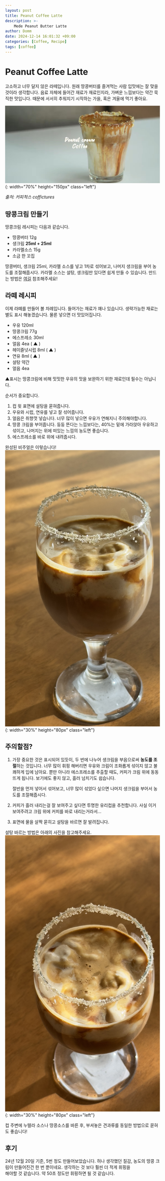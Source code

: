 ```yaml
---
layout: post
title: Peanut Coffee Latte
description: >-
    Mede Peanut Butter Latte
author: Domm
date: 2024-12-14 16:01:32 +09:00
categories: [Coffee, Recipe]
tags: [coffee]
---
```


# Peanut Coffee Latte

고소하고 너무 달지 않은 라떼입니다. 원래 땅콩버터를 즐겨먹는 사람 입맛에는 잘 맞을 것이라 생각합니다. 음료 자체에 들어간 재료가 재료인지라, 가벼운 느낌보다는 약간 묵직한 맛입니다. 때문에 서서히 추워지기 시작하는 가을, 혹은 겨울에 먹기 좋아요.   

![Coffee-Peanut-Lattee](./assets/img/Blog_image/HandMade_Coffee/2024-12-14-image1/Peanut_Coffee_Latte.jpg){: width="70%" height="150px" class="left"}   

_출처: 커피척스 coffictures_  

## 땅콩크림 만들기 
땅콩크림 레시피는 다음과 같습니다.
 - 땅콩버터 12g
 - 생크림 **25ml + 25ml**
 - 카라멜소스 15g
 - 소금 한 꼬집

땅콩버터, 생크림 25ml, 카라멜 소스를 넣고 1차로 섞어보고, 나머지 생크림을 부어 농도를 조절해줍시다.
카라멜 소스는 설탕, 생크림만 있다면 쉽게 만들 수 있습니다. 만드는 방법은 [여길](https://www.youtube.com/watch?v=d2jUjP3R_iQ&t=650s "카라멜 소스 쉽게 만들어보기") 참조해주세요!

## 라떼 레시피 

이제 라뗴를 만들어 볼 차례입니다.
들어가는 재료가 꽤나 있습니다. 생략가능한 재료는 별도 표시 해놓겠습니다. 물론 넣으면 더 맛있어집니다. 
 - 우유 120ml
 - 땅콩크림 77g
 - 에스프레소 30ml
 - 얼음 4ea ( ▲ )
 - 헤이즐넛시럽 8ml ( ▲ )
 - 연유 8ml ( ▲ )
 - 설탕 약간
 - 얼음 4ea
 
▲표시는 땅콩크림에 비해 밋밋한 우유의 맛을 보완하기 위한 재료인데  필수는 아닙니다. 

순서가 중요합니다. 
1. 컵 윗 표면에 설탕을 묻혀줍니다.  
2. 우유와 시럽, 연유를 넣고 잘 섞어줍니다.
3. 얼음은 취향껏 넣습니다. 너무 많이 넣으면 우유가 연해지니 주의해야합니다.
4. 땅콩 크림을 부어줍니다. 둥둥 뜬다는 느낌보다는, 40%는 밑에 가라앉아 우유하고 섞이고, 나머지는 위에 떠있는 느낌의 농도면 좋습니다. 
5. 에스프레소를 바로 위에 내려줍시다. 

완성된 비주얼은 이렇습니다!   
![Coffee-Peanut-Latte-HandMade](./assets/img/Blog_image/HandMade_Coffee/2024-12-14-image1/HMPCL1.jpg){: width="30%" height="80px" class="left"}  

## 주의할점?   
1. 가장 중요한 것은 표시되어 있듯이, 두 번에 나누어 생크림을 부음으로써 **농도를 조절**하는 것입니다. 
	너무 많이 휘핑 해버리면 우유와 크림이 조화롭게 섞이지 않고 불쾌하게 입에 남아요. 
	뿐만 아니라 에스프레소를 추출할 때도, 커피가 크림 위에 동동 뜨게 됩니다. 
	보기에도 좋지 않고, 흘러 넘치기도 쉽습니다.

	절반을 먼저 넣어서 섞어보고, 너무 많이 섞었다 싶으면 나머지 생크림을 부어서 농도를 조절해줍시다. 

2. 커피가 흘러 내리는걸 잘 보여주고 싶다면 투명한 유리컵을 추천합니다. 사실 이거 보여주려고 크림 위에 커피를 바로 내리는거라서...

3. 표면에 물을 살짝 묻히고 설탕을 바르면 잘 발려집니다.   

설탕 바르는 방법은 아래의 사진을 참고해주세요.   
![Coffee-Peanut-Latte-HandMade](./assets/img/Blog_image/HandMade_Coffee/2024-12-14-image1/HMPCL2.jpg){: width="30%" height="80px" class="left"}  

컵 주변에 누텔라 소스나 땅콩소스를 바른 후, 부셔놓은 견과류를 동일한 방법으로 묻혀도 좋습니다!


## 후기   
24년 12월 20일 기준, 5번 정도 만들어보았습니다. 허나 생각했던 질감, 농도의 땅콩 크림이 만들어진건 한 번 뿐이네요. 생각하는 것 보다 훨씬 더 적게 휘핑을   
해야할 것 같습니다. 약 50초 정도만 휘핑하면 될 것 같습니다.